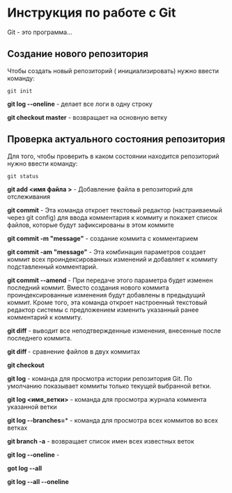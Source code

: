 # Инструкция по работе с Git 

Git - это программа...

## Создание нового репозитория

Чтобы создать новый репозиторий ( инициализировать) нужно ввести команду: 

    git init


**git log --oneline** - делает все логи в одну строку

**git checkout master** - возвращает на основную ветку

## Проверка актуального состояния репозитория

Для того, чтобы проверить в каком состоянии находится репозиторий нужно ввести команду:

    git status

**git add <имя файла >** - Добавление файла в репозиторий для отслеживания

**git commit** - Эта команда откроет текстовый редактор (настраиваемый через git config) для ввода комментария к коммиту и покажет список файлов, которые будут зафиксированы в этом коммите 

**git commit -m "message"** - создание коммита с комментарием 

**git commit -am "message"** - Эта комбинация параметров создает коммит всех 
проиндексированных изменений и добавляет к коммиту подставленный комментарий.

**git commit --amend** - При передаче этого параметра будет изменен последний коммит. Вместо создания нового коммита проиндексированные изменения будут добавлены в предыдущий коммит. Кроме того, эта команда откроет настроенный текстовый редактор системы с предложением изменить указанный ранее комментарий к коммиту.

**git diff** - выводит все неподтвержденные изменения, внесенные после последнего коммита.

**git diff <hash1> <hash2>** - сравнение файлов в двух коммитах 

**git checkout <hash>**

**git log** - команда для просмотра истории репозитория Git. По умолчанию показывает коммиты только текущей выбранной ветки. 

**git log <имя_ветки>**  - команда для просмотра журнала коммента указанной ветки

**git log --branches=*** - команда для просмотра всех коммитов во всех ветках

**git branch -a** - возвращает список имен всех известных веток

**git log --oneline** - 

**got log --all**

**git log --all --oneline**